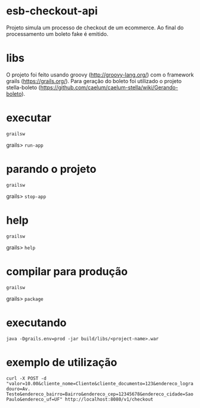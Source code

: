 # esb-checkout-api

Projeto simula um processo de checkout de um ecommerce. Ao final do processamento um boleto fake é emitido.

# libs

O projeto foi feito usando groovy (http://groovy-lang.org/) com o framework grails (https://grails.org/). Para geração do boleto foi utilizado o projeto stella-boleto (https://github.com/caelum/caelum-stella/wiki/Gerando-boleto).

# executar

`grailsw`

grails> `run-app`

# parando o projeto

`grailsw`

grails> `stop-app`

# help

`grailsw`

grails> `help`

# compilar para produção

`grailsw`

grails> `package`

# executando

`java -Dgrails.env=prod -jar build/libs/<project-name>.war`

# exemplo de utilização

`curl -X POST -d "valor=10.00&cliente_nome=Cliente&cliente_documento=123&endereco_logradouro=Av. Teste&endereco_bairro=Bairro&endereco_cep=12345678&endereco_cidade=Sao Paulo&endereco_uf=UF" http://localhost:8080/v1/checkout`
